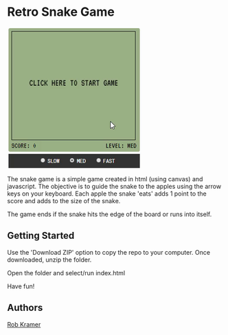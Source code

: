 # Retro Snake Game


![Snake Game Demo](readme-images/snakegame.gif)

The snake game is a simple game created in html (using canvas) and javascript. The objective is to guide the snake to the apples using the arrow keys on your keyboard. Each apple the snake 'eats' adds 1 point to the score and adds to the size of the snake.  

The game ends if the snake hits the edge of the board or runs into itself.

## Getting Started

Use the 'Download ZIP' option to copy the repo to your computer. Once downloaded, unzip the folder. 

Open the folder and select/run index.html

Have fun!

## Authors

[Rob Kramer](https://github.com/rahbuh)

